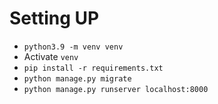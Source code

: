 # Setting UP
- `python3.9 -m venv venv`
- Activate `venv`
- `pip install -r requirements.txt`
- `python manage.py migrate`
- `python manage.py runserver localhost:8000`